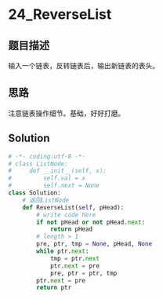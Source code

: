 # 24_ReverseList

## 题目描述
输入一个链表，反转链表后，输出新链表的表头。

## 思路
注意链表操作细节。基础，好好打磨。

## Solution
```python
# -*- coding:utf-8 -*-
# class ListNode:
#     def __init__(self, x):
#         self.val = x
#         self.next = None
class Solution:
    # 返回ListNode
    def ReverseList(self, pHead):
        # write code here
        if not pHead or not pHead.next:
            return pHead
        # length > 1
        pre, ptr, tmp = None, pHead, None 
        while ptr.next:
            tmp = ptr.next
            ptr.next = pre
            pre, ptr = ptr, tmp
        ptr.next = pre
        return ptr
```